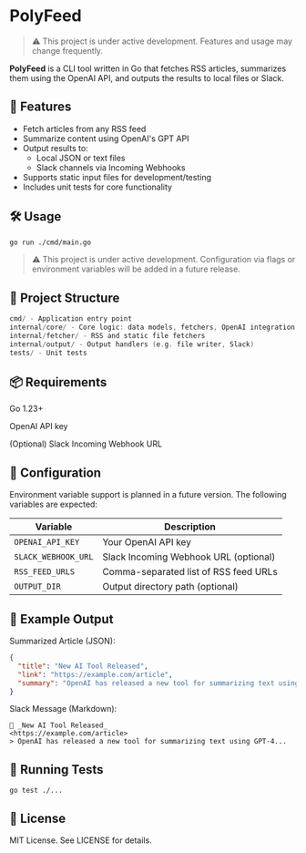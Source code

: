 # PolyFeed

> ⚠️ This project is under active development. Features and usage may change frequently.

**PolyFeed** is a CLI tool written in Go that fetches RSS articles, summarizes them using the OpenAI API, and outputs the results to local files or Slack.

## 🚀 Features

- Fetch articles from any RSS feed
- Summarize content using OpenAI's GPT API
- Output results to:
  - Local JSON or text files
  - Slack channels via Incoming Webhooks
- Supports static input files for development/testing
- Includes unit tests for core functionality

## 🛠 Usage

```bash
go run ./cmd/main.go
```

> ⚠️ This project is under active development. Configuration via flags or environment variables will be added in a future release.

## 📁 Project Structure

```go
cmd/ - Application entry point
internal/core/ - Core logic: data models, fetchers, OpenAI integration
internal/fetcher/ - RSS and static file fetchers
internal/output/ - Output handlers (e.g. file writer, Slack)
tests/ - Unit tests
```

## 📦 Requirements

Go 1.23+

OpenAI API key

(Optional) Slack Incoming Webhook URL

## 🔧 Configuration

Environment variable support is planned in a future version. The following variables are expected:

| Variable            | Description                           |
| ------------------- | ------------------------------------- |
| `OPENAI_API_KEY`    | Your OpenAI API key                   |
| `SLACK_WEBHOOK_URL` | Slack Incoming Webhook URL (optional) |
| `RSS_FEED_URLS`     | Comma-separated list of RSS feed URLs |
| `OUTPUT_DIR`        | Output directory path (optional)      |

## 📄 Example Output

Summarized Article (JSON):

```json
{
  "title": "New AI Tool Released",
  "link": "https://example.com/article",
  "summary": "OpenAI has released a new tool for summarizing text using GPT-4..."
}
```

Slack Message (Markdown):

```arduino
📰 _New AI Tool Released_
<https://example.com/article>
> OpenAI has released a new tool for summarizing text using GPT-4...
```

## 🧪 Running Tests

```
go test ./...
```

## 📄 License

MIT License. See LICENSE for details.
